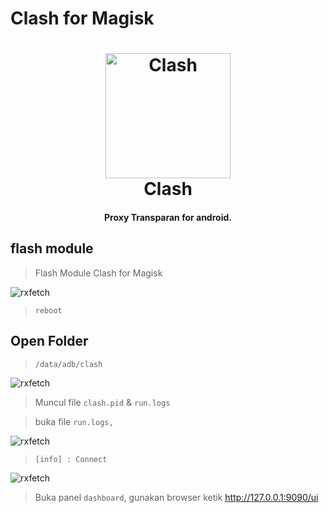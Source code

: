 # Clash for Magisk
<h1 align="center">
  <img src="https://github.com/taamarin/SubClash/blob/main/screenshot/Tak%20berjudul3_20220223032058.png" alt="Clash" width="200">
  <br>Clash<br>
</h1>

<h4 align="center">Proxy Transparan for android.</h4>

## flash module
  > Flash Module Clash for Magisk

  ![rxfetch](https://github.com/taamarin/SubConvert/blob/main/screenshot/1.png)
>`reboot`

## Open Folder
> ```/data/adb/clash```

  ![rxfetch](https://github.com/taamarin/SubConvert/blob/main/screenshot/2.png)
> Muncul file `clash.pid` & `run.logs`

> buka file `run.logs,`

  ![rxfetch](https://github.com/taamarin/SubConvert/blob/main/screenshot/3.png)
> `[info] : Connect`

  ![rxfetch](https://github.com/taamarin/SubConvert/blob/main/screenshot/4.png)
> Buka panel `dashboard`, gunakan browser ketik
> http://127.0.0.1:9090/ui
